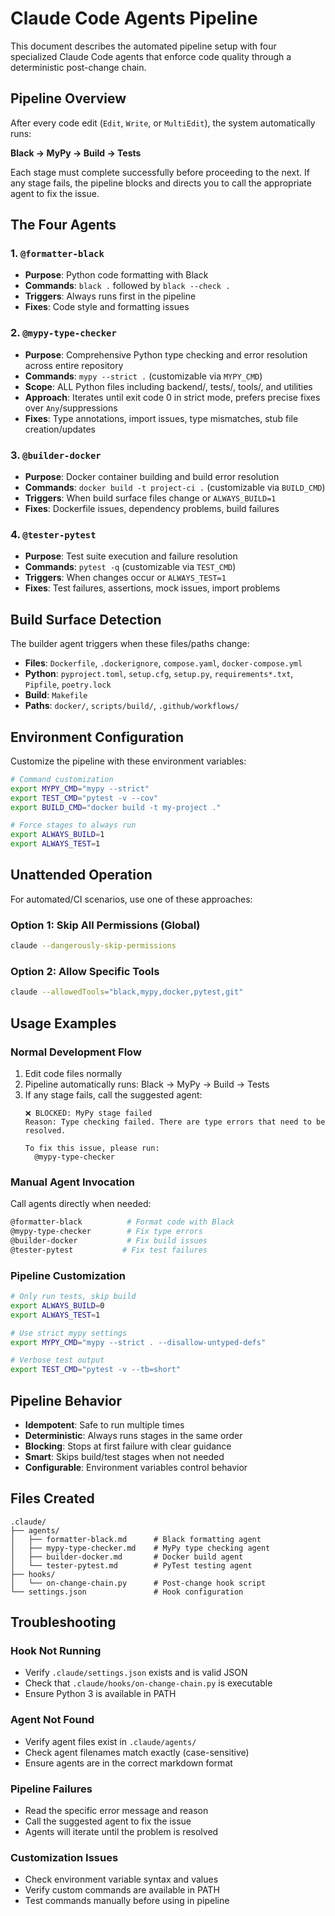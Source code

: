 # Claude Code Agents Pipeline

This document describes the automated pipeline setup with four specialized Claude Code agents that enforce code quality through a deterministic post-change chain.

## Pipeline Overview

After every code edit (`Edit`, `Write`, or `MultiEdit`), the system automatically runs:

**Black → MyPy → Build → Tests**

Each stage must complete successfully before proceeding to the next. If any stage fails, the pipeline blocks and directs you to call the appropriate agent to fix the issue.

## The Four Agents

### 1. `@formatter-black`
- **Purpose**: Python code formatting with Black
- **Commands**: `black .` followed by `black --check .`
- **Triggers**: Always runs first in the pipeline
- **Fixes**: Code style and formatting issues

### 2. `@mypy-type-checker`
- **Purpose**: Comprehensive Python type checking and error resolution across entire repository
- **Commands**: `mypy --strict .` (customizable via `MYPY_CMD`)
- **Scope**: ALL Python files including backend/, tests/, tools/, and utilities
- **Approach**: Iterates until exit code 0 in strict mode, prefers precise fixes over `Any`/suppressions
- **Fixes**: Type annotations, import issues, type mismatches, stub file creation/updates

### 3. `@builder-docker`
- **Purpose**: Docker container building and build error resolution
- **Commands**: `docker build -t project-ci .` (customizable via `BUILD_CMD`)
- **Triggers**: When build surface files change or `ALWAYS_BUILD=1`
- **Fixes**: Dockerfile issues, dependency problems, build failures

### 4. `@tester-pytest`
- **Purpose**: Test suite execution and failure resolution
- **Commands**: `pytest -q` (customizable via `TEST_CMD`)
- **Triggers**: When changes occur or `ALWAYS_TEST=1`
- **Fixes**: Test failures, assertions, mock issues, import problems

## Build Surface Detection

The builder agent triggers when these files/paths change:
- **Files**: `Dockerfile`, `.dockerignore`, `compose.yaml`, `docker-compose.yml`
- **Python**: `pyproject.toml`, `setup.cfg`, `setup.py`, `requirements*.txt`, `Pipfile`, `poetry.lock`
- **Build**: `Makefile`
- **Paths**: `docker/`, `scripts/build/`, `.github/workflows/`

## Environment Configuration

Customize the pipeline with these environment variables:

```bash
# Command customization
export MYPY_CMD="mypy --strict"
export TEST_CMD="pytest -v --cov"
export BUILD_CMD="docker build -t my-project ."

# Force stages to always run
export ALWAYS_BUILD=1
export ALWAYS_TEST=1
```

## Unattended Operation

For automated/CI scenarios, use one of these approaches:

### Option 1: Skip All Permissions (Global)
```bash
claude --dangerously-skip-permissions
```

### Option 2: Allow Specific Tools
```bash
claude --allowedTools="black,mypy,docker,pytest,git"
```

## Usage Examples

### Normal Development Flow
1. Edit code files normally
2. Pipeline automatically runs: Black → MyPy → Build → Tests
3. If any stage fails, call the suggested agent:
   ```
   ❌ BLOCKED: MyPy stage failed
   Reason: Type checking failed. There are type errors that need to be resolved.
   
   To fix this issue, please run:
     @mypy-type-checker
   ```

### Manual Agent Invocation
Call agents directly when needed:
```bash
@formatter-black          # Format code with Black
@mypy-type-checker        # Fix type errors
@builder-docker           # Fix build issues
@tester-pytest           # Fix test failures
```

### Pipeline Customization
```bash
# Only run tests, skip build
export ALWAYS_BUILD=0
export ALWAYS_TEST=1

# Use strict mypy settings
export MYPY_CMD="mypy --strict . --disallow-untyped-defs"

# Verbose test output
export TEST_CMD="pytest -v --tb=short"
```

## Pipeline Behavior

- **Idempotent**: Safe to run multiple times
- **Deterministic**: Always runs stages in the same order
- **Blocking**: Stops at first failure with clear guidance
- **Smart**: Skips build/test stages when not needed
- **Configurable**: Environment variables control behavior

## Files Created

```
.claude/
├── agents/
│   ├── formatter-black.md      # Black formatting agent
│   ├── mypy-type-checker.md    # MyPy type checking agent  
│   ├── builder-docker.md       # Docker build agent
│   └── tester-pytest.md        # PyTest testing agent
├── hooks/
│   └── on-change-chain.py      # Post-change hook script
└── settings.json               # Hook configuration
```

## Troubleshooting

### Hook Not Running
- Verify `.claude/settings.json` exists and is valid JSON
- Check that `.claude/hooks/on-change-chain.py` is executable
- Ensure Python 3 is available in PATH

### Agent Not Found
- Verify agent files exist in `.claude/agents/`
- Check agent filenames match exactly (case-sensitive)
- Ensure agents are in the correct markdown format

### Pipeline Failures
- Read the specific error message and reason
- Call the suggested agent to fix the issue
- Agents will iterate until the problem is resolved

### Customization Issues
- Check environment variable syntax and values
- Verify custom commands are available in PATH
- Test commands manually before using in pipeline